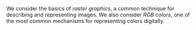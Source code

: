 We consider the basics of <em>raster graphics</em>, a common technique
for describing and representing images.  We also consider
<em>RGB colors</em>, one of the most common mechanisms for
representing colors digitally.
